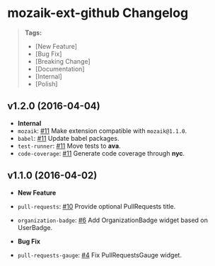 # mozaik-ext-github Changelog

> **Tags:**
> - [New Feature]
> - [Bug Fix]
> - [Breaking Change]
> - [Documentation]
> - [Internal]
> - [Polish]

## v1.2.0 (2016-04-04)

* **Internal**
 * `mozaik`: [#11](https://github.com/plouc/mozaik-ext-github/pull/11) Make extension compatible with `mozaik@1.1.0`.
 * `babel`: [#11](https://github.com/plouc/mozaik-ext-github/pull/11) Update babel packages.
 * `test-runner`: [#11](https://github.com/plouc/mozaik-ext-github/pull/11) Move tests to **ava**.
 * `code-coverage`: [#11](https://github.com/plouc/mozaik-ext-github/pull/11) Generate code coverage through **nyc**.

## v1.1.0 (2016-04-02)

* **New Feature**
 * `pull-requests`: [#10](https://github.com/plouc/mozaik-ext-github/pull/10) Provide optional PullRequests title.
 * `organization-badge`: [#6](https://github.com/plouc/mozaik-ext-github/pull/6) Add OrganizationBadge widget based on UserBadge.
 
* **Bug Fix**
 * `pull-requests-gauge`: [#4](https://github.com/plouc/mozaik-ext-github/pull/4) Fix PullRequestsGauge widget.
